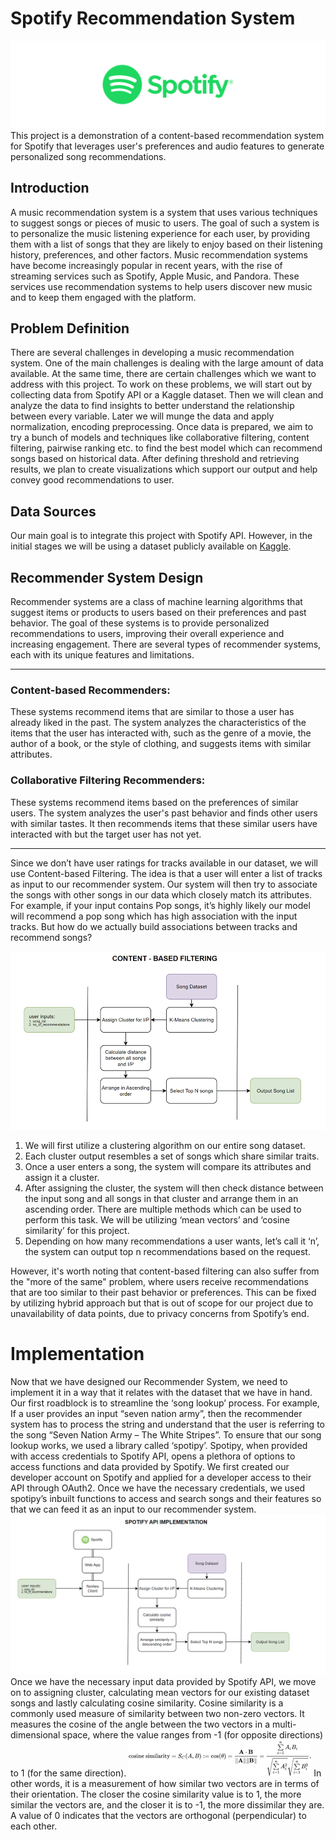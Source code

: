 # Spotify Recommendation System
![banner](assets/banner.png)
This project is a demonstration of a content-based recommendation system for Spotify that leverages user's preferences and audio features to generate personalized song recommendations.

## Introduction
A music recommendation system is a system that uses various techniques to suggest songs or pieces of music to users. The goal of such a system is to personalize the music listening experience for each user, by providing them with a list of songs that they are likely to enjoy based on their listening history, preferences, and other factors. Music recommendation systems have become increasingly popular in recent years, with the rise of streaming services such as Spotify, Apple Music, and Pandora. These services use recommendation systems to help users discover new music and to keep them engaged with the platform.

## Problem Definition
There are several challenges in developing a music recommendation system. One of the main challenges is dealing with the large amount of data available. At the same time, there are certain challenges which we want to address with this project. To work on these problems, we will start out by collecting data from Spotify API or a Kaggle dataset. Then we will clean and analyze the data to find insights to better understand the relationship between every variable. Later we will munge the data and apply normalization, encoding preprocessing. Once data is prepared, we aim to try a bunch of models and techniques like collaborative filtering, content filtering, pairwise ranking etc. to find the best model which can recommend songs based on historical data. After defining threshold and retrieving results, we plan to create visualizations which support our output and help convey good recommendations to user.

## Data Sources
Our main goal is to integrate this project with Spotify API. However, in the initial stages we will be using a dataset publicly available on [Kaggle](https://www.kaggle.com/datasets/vatsalmavani/spotify-dataset).

## Recommender System Design
Recommender systems are a class of machine learning algorithms that suggest items or products to users based on their preferences and past behavior. The goal of these systems is to provide personalized recommendations to users, improving their overall experience and increasing engagement. There are several types of recommender systems, each with its unique features and limitations.

---

### Content-based Recommenders: 
These systems recommend items that are similar to those a user has already liked in the past. The system analyzes the characteristics of the items that the user has interacted with, such as the genre of a movie, the author of a book, or the style of clothing, and suggests items with similar attributes.
### Collaborative Filtering Recommenders:
These systems recommend items based on the preferences of similar users. The system analyzes the user's past behavior and finds other users with similar tastes. It then recommends items that these similar users have interacted with but the target user has not yet.

---

Since we don’t have user ratings for tracks available in our dataset, we will use Content-based Filtering. The idea is that a user will enter a list of tracks as input to our recommender system. Our system will then try to associate the songs with other songs in our data which closely match its attributes. For example, if your input contains Pop songs, it’s highly likely our model will recommend a pop song which has high association with the input tracks. 
But how do we actually build associations between tracks and recommend songs?

![banner](assets/implementation1.png)

1.	We will first utilize a clustering algorithm on our entire song dataset.
2.	Each cluster output resembles a set of songs which share similar traits.
3.	Once a user enters a song, the system will compare its attributes and assign it a cluster. 
4.	After assigning the cluster, the system will then check distance between the input song and all songs in that cluster and arrange them in an ascending order. There are multiple methods which can be used to perform this task. We will be utilizing ‘mean vectors’ and ‘cosine similarity’ for this project.
5.	Depending on how many recommendations a user wants, let’s call it ‘n’, the system can output top n recommendations based on the request.

However, it's worth noting that content-based filtering can also suffer from the "more of the same" problem, where users receive recommendations that are too similar to their past behavior or preferences. This can be fixed by utilizing hybrid approach but that is out of scope for our project due to unavailability of data points, due to privacy concerns from Spotify’s end.

# Implementation
Now that we have designed our Recommender System, we need to implement it in a way that it relates with the dataset that we have in hand. Our first roadblock is to streamline the ‘song lookup’ process. For example, If a user provides an input “seven nation army”, then the recommender system has to process the string and understand that the user is referring to the song “Seven Nation Army – The White Stripes”. 
To ensure that our song lookup works, we used a library called ‘spotipy’. Spotipy, when provided with access credentials to Spotify API, opens a plethora of options to access functions and data provided by Spotify. We first created our developer account on Spotify and applied for a developer access to their API through OAuth2. 
Once we have the necessary credentials, we used spotipy’s inbuilt functions to access and search songs and their features so that we can feed it as an input to our recommender system.
![banner](assets/implementation2.png)
Once we have the necessary input data provided by Spotify API, we move on to assigning cluster, calculating mean vectors for our existing dataset songs and lastly calculating cosine similarity. Cosine similarity is a commonly used measure of similarity between two non-zero vectors. It measures the cosine of the angle between the two vectors in a multi-dimensional space, where the value ranges from -1 (for opposite directions) to 1 (for the same direction).
![banner](assets/cosine.png)
In other words, it is a measurement of how similar two vectors are in terms of their orientation. The closer the cosine similarity value is to 1, the more similar the vectors are, and the closer it is to -1, the more dissimilar they are. A value of 0 indicates that the vectors are orthogonal (perpendicular) to each other.





